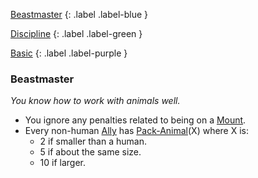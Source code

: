 
[Beastmaster](Game/Blocks/Beastmaster)
{: .label .label-blue }

[Discipline](Game/Character-Development#Discipline)
{: .label .label-green }

[Basic](Game/Character-Development#Basic)
{: .label .label-purple }
### Beastmaster
*You know how to work with animals well.*
* You ignore any penalties related to being on a [Mount](Game/Core/Blocks/Mount).
* Every non-human [Ally](Game/Core/Terminology#Ally) has [Pack-Animal](Game/Core/Blocks/Pack-Animal)(X) where X is:
	* 2 if smaller than a human.
	* 5 if about the same size.
	* 10 if larger.